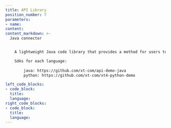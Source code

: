 ```yaml
---
title: API Library
position_number: 7
parameters:
- name:
content:
content_markdown: >-
  Java connector


    A lightweight Java code library that provides a method for users to directly call the API

    Sdks for each language:
        
        java: https://github.com/xt-com/api-demo-java
        python: https://github.com/xt-com/xt4-python-demo

left_code_blocks:
- code_block:
  title:
  language:
right_code_blocks:
- code_block:
  title:
  language:
---
```

